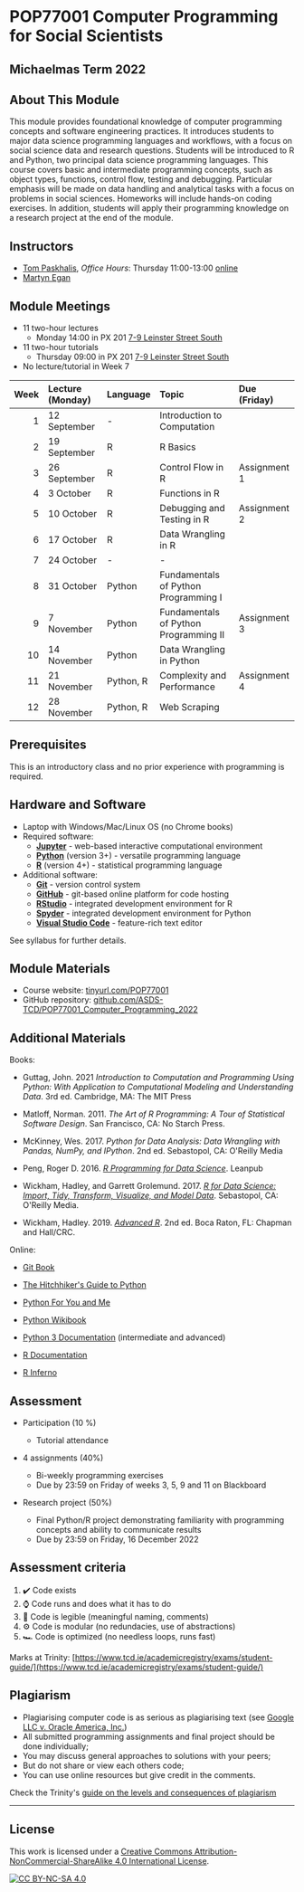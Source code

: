# POP77001 Computer Programming for Social Scientists

## Michaelmas Term 2022

## About This Module

This module provides foundational knowledge of computer programming concepts and software engineering practices. It introduces students to major data science programming languages and workflows, with a focus on social science data and research questions. Students will be introduced to R and Python, two principal data science programming languages. This course covers basic and intermediate programming concepts, such as object types, functions, control flow, testing and debugging. Particular emphasis will be made on data handling and analytical tasks with a focus on problems in social sciences. Homeworks will include hands-on coding exercises. In addition, students will apply their programming knowledge on a research project at the end of the module.

## Instructors

- [Tom Paskhalis](mailto:tom.paskhalis@tcd.ie), *Office Hours*: Thursday 11:00-13:00  [online](https://outlook.office365.com/owa/calendar/TomPaskhalis@TCDUD.onmicrosoft.com/bookings/)
- [Martyn Egan](mailto:eganm9@tcd.ie)

## Module Meetings

- 11 two-hour lectures
    - Monday 14:00 in PX 201 [7-9 Leinster Street South](https://www.tcd.ie/Maps/map.php?b=255)
- 11 two-hour tutorials
    - Thursday 09:00 in PX 201 [7-9 Leinster Street South](https://www.tcd.ie/Maps/map.php?b=255)
- No lecture/tutorial in Week 7

| Week|Lecture (Monday) |Language  |Topic                                 |Due (Friday) |
|----:|:----------------|:---------|:-------------------------------------|:------------|
|    1|12 September     |-         |Introduction to Computation           |             |
|    2|19 September     |R         |R Basics                              |             |
|    3|26 September     |R         |Control Flow in R                     |Assignment 1 |
|    4|3 October        |R         |Functions in R                        |             |
|    5|10 October       |R         |Debugging and Testing in R            |Assignment 2 |
|    6|17 October       |R         |Data Wrangling in R                   |             |
|    7|24 October       |-         |-                                     |             |
|    8|31 October       |Python    |Fundamentals of Python Programming I  |             |
|    9|7 November       |Python    |Fundamentals of Python Programming II |Assignment 3 |
|   10|14 November      |Python    |Data Wrangling in Python              |             |
|   11|21 November      |Python, R |Complexity and Performance            |Assignment 4 |
|   12|28 November      |Python, R |Web Scraping                          |             |

## Prerequisites

This is an introductory class and no prior experience with programming is required.

## Hardware and Software

- Laptop with Windows/Mac/Linux OS (no Chrome books)
- Required software:
    - [**Jupyter**](https://jupyter.org/) - web-based interactive computational environment
    - [**Python**](https://www.python.org/) (version 3+) - versatile programming language
    - [**R**](https://cran.r-project.org/) (version 4+) - statistical programming language
- Additional software:
    - [**Git**](https://git-scm.com/) - version control system
    - [**GitHub**](https://github.com/) - git-based online platform for code hosting
    - [**RStudio**](https://www.rstudio.com/) - integrated development environment for R
    - [**Spyder**](https://www.spyder-ide.org/) - integrated development environment for Python
    - [**Visual Studio Code**](https://code.visualstudio.com/) - feature-rich text editor

See syllabus for further details.

## Module Materials

- Course website: [tinyurl.com/POP77001](https://tinyurl.com/POP77001)
- GitHub repository: [github.com/ASDS-TCD/POP77001_Computer_Programming_2022](https://github.com/ASDS-TCD/POP77001_Computer_Programming_2022)

## Additional Materials

Books:

- Guttag, John. 2021 *Introduction to Computation and Programming Using Python: With Application to Computational Modeling and Understanding Data*. 3rd ed. Cambridge, MA: The MIT Press

- Matloff, Norman. 2011. *The Art of R Programming: A Tour of Statistical Software Design*. San Francisco, CA: No Starch Press.

- McKinney, Wes. 2017. *Python for Data Analysis: Data Wrangling with Pandas, NumPy, and IPython*. 2nd ed. Sebastopol, CA: O'Reilly Media

- Peng, Roger D. 2016. [*R Programming for Data Science*](https://leanpub.com/rprogramming). Leanpub

- Wickham, Hadley, and Garrett Grolemund. 2017. [*R for Data Science: Import, Tidy, Transform, Visualize, and Model Data*](http://r4ds.had.co.nz/). Sebastopol, CA: O'Reilly Media.

- Wickham, Hadley. 2019. [*Advanced R*](http://adv-r.had.co.nz/). 2nd ed. Boca Raton, FL: Chapman and Hall/CRC.


Online:

- [Git Book](https://git-scm.com/book/en/v2)

- [The Hitchhiker's Guide to Python](https://docs.python-guide.org/)

- [Python For You and Me](https://pymbook.readthedocs.io/en/latest/)

- [Python Wikibook](https://en.wikibooks.org/wiki/Python_Programming)

- [Python 3 Documentation](https://docs.python.org/3/) (intermediate and advanced)

- [R Documentation](https://rdrr.io/)

- [R Inferno](https://www.burns-stat.com/pages/Tutor/R_inferno.pdf)

## Assessment

- Participation (10 %)
    - Tutorial attendance

- 4 assignments (40%)
    - Bi-weekly programming exercises
    - Due by 23:59 on Friday of weeks 3, 5, 9 and 11 on Blackboard

- Research project (50%)
    - Final Python/R project demonstrating familiarity with programming concepts and ability to communicate results
    - Due by 23:59 on Friday, 16 December 2022
    
## Assessment criteria

1. ✔️ Code exists
2. ⌚ Code runs and does what it has to do
3. 📜 Code is legible (meaningful naming, comments)
4. ⚙️ Code is modular (no redundacies, use of abstractions)
5. 🏎️ Code is optimized (no needless loops, runs fast)

Marks at Trinity: [https://www.tcd.ie/academicregistry/exams/student-guide/](https://www.tcd.ie/academicregistry/exams/student-guide/)

## Plagiarism

- Plagiarising computer code is as serious as plagiarising text (see [Google LLC v. Oracle America, Inc.](https://en.wikipedia.org/wiki/Google_LLC_v._Oracle_America%2C_Inc.))
- All submitted programming assignments and final project should be done individually;
- You may discuss general approaches to solutions with your peers;
- But do not share or view each others code;
- You can use online resources but give credit in the comments.

Check the Trinity's [guide on the levels and consequences of plagiarism](https://libguides.tcd.ie/plagiarism/levels-and-consequences)

---

## License

This work is licensed under a
[Creative Commons Attribution-NonCommercial-ShareAlike 4.0 International License][cc-by-nc-sa].

[![CC BY-NC-SA 4.0][cc-by-nc-sa-image]][cc-by-nc-sa]

[cc-by-nc-sa]: http://creativecommons.org/licenses/by-nc-sa/4.0/
[cc-by-nc-sa-image]: https://licensebuttons.net/l/by-nc-sa/4.0/88x31.png
[cc-by-nc-sa-shield]: https://img.shields.io/badge/License-CC%20BY--NC--SA%204.0-lightgrey.svg